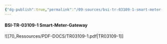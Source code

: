 ```yaml
---
{"dg-publish":true,"permalink":"/09-sources/bsi-tr-03109-1-smart-meter-gateway/","tags":["class/sourceNote"],"noteIcon":""}
---
```



#### BSI-TR-03109-1 Smart-Meter-Gateway

![[70_Ressources/PDF-DOCS/TR03109-1.pdf|TR03109-1]]



